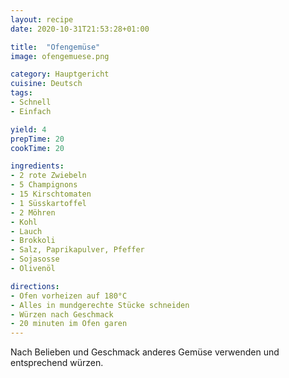```yaml
---
layout: recipe
date: 2020-10-31T21:53:28+01:00

title:  "Ofengemüse"
image: ofengemuese.png

category: Hauptgericht
cuisine: Deutsch
tags: 
- Schnell
- Einfach

yield: 4
prepTime: 20
cookTime: 20

ingredients:
- 2 rote Zwiebeln
- 5 Champignons
- 15 Kirschtomaten
- 1 Süsskartoffel
- 2 Möhren
- Kohl
- Lauch
- Brokkoli
- Salz, Paprikapulver, Pfeffer
- Sojasosse
- Olivenöl

directions:
- Ofen vorheizen auf 180°C
- Alles in mundgerechte Stücke schneiden
- Würzen nach Geschmack
- 20 minuten im Ofen garen
---
```


Nach Belieben und Geschmack anderes Gemüse verwenden und entsprechend würzen.

